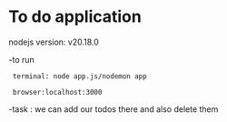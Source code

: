 # To do application

 nodejs version: v20.18.0

 -to run
 
     terminal: node app.js/nodemon app
     
     browser:localhost:3000
     
 -task : we can add our todos there and also delete them
